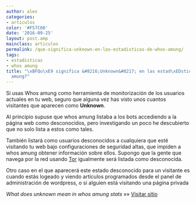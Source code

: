 ```yaml
---
author: alex
categories:
- articulos
color: '#F57C00'
date: '2016-09-25'
layout: post.amp
mainclass: articulos
permalink: /que-significa-unknown-en-las-estadisticas-de-whos-amung/
tags:
- estadisticas
- whos amung
title: "\xBFQu\xE9 significa &#8216;Unknown&#8217; en las estad\xEDsticas de Whos
  amung?"
---
```


Si usas Whos amung como herramienta de monitorización de los usuarios actuales en tu web, seguro que alguna vez has visto unos cuantos visitantes que aparecen como **Unknown**.

Al principio supuse que whos amung listaba a los bots accediendo a la página web como desconocidos, pero investigando un poco he descubierto que no solo lista a estos como tales.

También listará como usuarios desconocidos a cualquiera que esté visitando tu web bajo configuraciones de seguridad altas, que impiden a whos amung obtener información sobre ellos. Supongo que la gente que navega por la red usando [Tor][1] igualmente será listada como desconocida.

Otro caso en el que aparecerá este estado desconocido para un visitante es cuando estás logeado y viendo artículos programados desde el panel de administración de wordpress, o si alguien está visitando una página privada

*What does unknown mean in whos amung stats* »» <a href="http://www.techbuzz.in/what-does-unknown-mean-in-whos-amung-us-stats-page.php" target="_blank">Visitar sitio</a>



 [1]: https://elbauldelprogramador.com/logrando-el-anonimato-con-tor-parte-1/